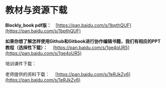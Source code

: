 # 教材与资源下载

**Blockly\_book pdf版：** [https://pan.baidu.com/s/1bpthQUF](https://pan.baidu.com/s/1bpthQUF)

**如果你想了解怎样使用Github和Gitbook进行协作编辑书籍，我们有相应的PPT教程（选择性下载）：**  [https://pan.baidu.com/s/1ge4oUR5](https://pan.baidu.com/s/1ge4oUR5)

培训课件下载：

老师提供的资料下载：  [https://pan.baidu.com/s/1eRJkZy6](https://pan.baidu.com/s/1eRJkZy6)
